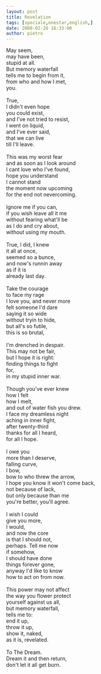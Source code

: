 ```yaml
---
layout: post
title: Revelation
tags: [speciale,onestar,english,]
date: 2008-02-26 16:33:00
author: pietro
---
```

May seem,<br/>may have been,<br/>stupid at all.<br/>But memory waterfall<br/>tells me to begin from it,<br/>from who and how I met,<br/>you.<br/><br/>True,<br/>I didn't even hope<br/>you could exist,<br/>and I've not tried to resist,<br/>I went on liquid,<br/>and I've ever said,<br/>that we can live<br/>till I'll leave.<br/><br/>This was my worst fear<br/>and as soon as I look around<br/>I cant love who I've found,<br/>hope you understand<br/>I cannot stand<br/>the moment now upcoming<br/>for the end not nevercoming.<br/><br/>Ignore me if you can,<br/>if you wish leave all it me<br/>without fearing what'll be<br/>as I do and cry about,<br/>without using my mouth.<br/><br/>True, I did, I knew<br/>it all at once,<br/>seemed so a bunce,<br/>and now's runnin away<br/>as if it is<br/>already last day.<br/><br/>Take the courage<br/>to face my rage<br/>I love you, and never more<br/>felt someone I'd dare<br/>saying it so wide<br/>without tryin to hide,<br/>but all's so futile,<br/>this is so brutal,<br/><br/>I'm drenched in despair.<br/>This may not be fair,<br/>but I hope it is right:<br/>finding things to fight<br/>for,<br/>in my stupid inner war.<br/><br/>Though you've ever knew<br/>how I felt<br/>how I melt,<br/>and out of water fish you drew.<br/>I face my dreamless night<br/>aching in inner fight,<br/>after twenty-third<br/>thanks for all I heard,<br/>for all I hope.<br/><br/>I owe you<br/>more than I deserve,<br/>falling curve,<br/>I bow,<br/>bow to who threw the arrow,<br/>I hope you know it won't come back,<br/>not because of lack,<br/>but only because than me<br/>you're better, you'll agree.<br/><br/>I wish I could<br/>give you more,<br/>I would,<br/>and now the core<br/>is that I should not,<br/>perhaps. Tell me now<br/>if somehow,<br/>I should have done<br/>things forever gone,<br/>anyway I'd like to know<br/>how to act on from now.<br/><br/>This power may not affect<br/>the way you flower protect<br/>yourself against us all,<br/>but memory waterfall,<br/>tells me to:<br/>end it up,<br/>throw it up,<br/>show it, naked,<br/>as it is, revelated.<br/><br/>To The Dream.<br/>Dream it and then return,<br/>don't let it all get burn.
